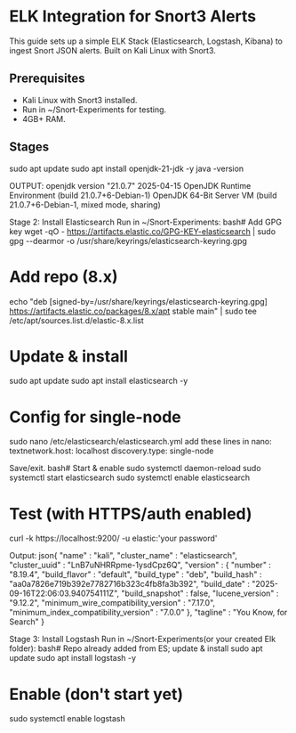 # ELK Integration for Snort3 Alerts

This guide sets up a simple ELK Stack (Elasticsearch, Logstash, Kibana) to ingest Snort JSON alerts. Built on Kali Linux with Snort3.

## Prerequisites
- Kali Linux with Snort3 installed.
- Run in ~/Snort-Experiments for testing.
- 4GB+ RAM.

## Stages
sudo apt update
sudo apt install openjdk-21-jdk -y
java -version

OUTPUT:
 openjdk version "21.0.7" 2025-04-15
OpenJDK Runtime Environment (build 21.0.7+6-Debian-1)
OpenJDK 64-Bit Server VM (build 21.0.7+6-Debian-1, mixed mode, sharing)

Stage 2: Install Elasticsearch
Run in ~/Snort-Experiments:
bash# Add GPG key
wget -qO - https://artifacts.elastic.co/GPG-KEY-elasticsearch | sudo gpg --dearmor -o /usr/share/keyrings/elasticsearch-keyring.gpg

# Add repo (8.x)
echo "deb [signed-by=/usr/share/keyrings/elasticsearch-keyring.gpg] https://artifacts.elastic.co/packages/8.x/apt stable main" | sudo tee /etc/apt/sources.list.d/elastic-8.x.list

# Update & install
sudo apt update
sudo apt install elasticsearch -y

# Config for single-node
sudo nano /etc/elasticsearch/elasticsearch.yml
add these lines in nano:
textnetwork.host: localhost
discovery.type: single-node


Save/exit.
bash# Start & enable
sudo systemctl daemon-reload
sudo systemctl start elasticsearch
sudo systemctl enable elasticsearch

# Test (with HTTPS/auth enabled)
curl -k https://localhost:9200/ -u elastic:'your password'

Output:
json{
  "name" : "kali",
  "cluster_name" : "elasticsearch",
  "cluster_uuid" : "LnB7uNHRRpme-1ysdCpz6Q",
  "version" : {
    "number" : "8.19.4",
    "build_flavor" : "default",
    "build_type" : "deb",
    "build_hash" : "aa0a7826e719b392e7782716b323c4fb8fa3b392",
    "build_date" : "2025-09-16T22:06:03.940754111Z",
    "build_snapshot" : false,
    "lucene_version" : "9.12.2",
    "minimum_wire_compatibility_version" : "7.17.0",
    "minimum_index_compatibility_version" : "7.0.0"
  },
  "tagline" : "You Know, for Search"
}



Stage 3: Install Logstash
Run in ~/Snort-Experiments(or your created Elk folder):
bash# Repo already added from ES; update & install
sudo apt update
sudo apt install logstash -y

# Enable (don't start yet)
sudo systemctl enable logstash
